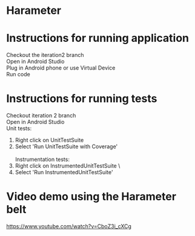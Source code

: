 # Harameter

# Instructions for running application
Checkout the iteration2 branch \
Open in Android Studio \
Plug in Android phone or use Virtual Device \
Run code 

# Instructions for running tests
Checkout iteration 2 branch \
Open in Android Studio \
Unit tests: 
1) Right click on UnitTestSuite 
2) Select 'Run UnitTestSuite with Coverage' \
\
Instrumentation tests: 
1) Right click on InstrumentedUnitTestSuite \
2) Select 'Run InstrumentedUnitTestSuite'

# Video demo using the Harameter belt
https://www.youtube.com/watch?v=CboZ3i_cXCg 

